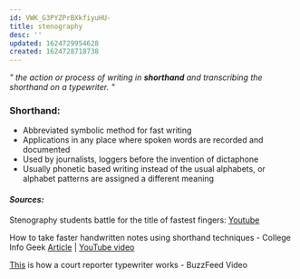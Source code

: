 ```yaml
---
id: VWK_G3PYZPrBXkfiyuHU-
title: stenography
desc: ''
updated: 1624729954628
created: 1624728718738
---
```

_" the action or process of writing in **shorthand** and transcribing the shorthand on a typewriter. "_
### Shorthand:
- Abbreviated symbolic method for fast writing
- Applications in any place where spoken words are recorded and documented
- Used by journalists, loggers before the invention of dictaphone
- Usually phonetic based writing instead of the usual alphabets, or alphabet patterns are assigned a different meaning

#### _Sources:_
Stenography students battle for the title of fastest fingers: [Youtube](Youtube|https://www.youtube.com/watch?v=rKMBZ16o048)

How to take faster handwritten notes using shorthand techniques - College Info Geek
[Article](https://collegeinfogeek.com/shorthand-lecture-notes/) | [YouTube video](https://www.youtube.com/watch?v=uL_YjcGoszo)

[This](https://www.youtube.com/watch?v=QnvFqmtmc6E) is how a court reporter typewriter works - BuzzFeed Video
